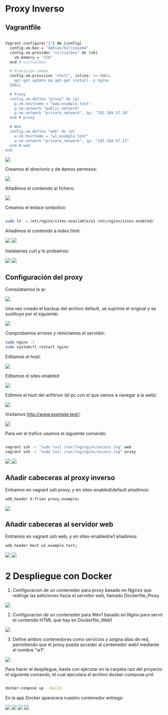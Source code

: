 # Proxy Inverso

## Vagrantfile

```bash 

Vagrant.configure("2") do |config|
  config.vm.box = "debian/bullseye64"
  config.vm.provider "virtualbox" do |vb|
    vb.memory = "256"
  end # virtualbox

  # Provisión común
  config.vm.provision "shell", inline: <<-SHELL
    apt-get update && apt-get install -y nginx
  SHELL

  # Proxy
  config.vm.define "proxy" do |p|
    p.vm.hostname = "www.example.test"
    p.vm.network "public_network"
    p.vm.network "private_network", ip: "192.168.57.10"
  end # proxy

  # Web
  config.vm.define "web" do |w|
    w.vm.hostname = "w1.example.test"
    w.vm.network "private_network", ip: "192.168.57.11"
  end # web
end

```

<img src="./capturas/1.png">

Creamos el directorio y de damos permisos:

<img src="./capturas/2.png">

Añadimos el contenido al fichero:

<img src="./capturas/3.png">

Creamos el enlace simbolico:

```bash 

sudo ln -s /etc/nginx/sites-available/w1 /etc/nginx/sites-enabled/

```
Añadimos el contenido a index.html:

<img src="./capturas/4.png">
<img src="./capturas/5.png">

Instalamos curl y lo probamos:

<img src="./capturas/6.png">
<img src="./capturas/7.png">


##  Configuración del proxy

Consulatamos la ip:

<img src="./capturas/8.png">

Una vez creado el backup del archivo default, se suprime el original y se sustituye por el siguiente:

<img src="./capturas/9.png">

Comprobamos errores y reiniciamos el servidor:

```bash 
sudo nginx -t
sudo systemctl restart nginx
```

Editamos el host:

<img src="./capturas/10.png">

Editamos el sites-enabled:

<img src="./capturas/11.png">

Editmos el hsot del anfitrion (el pc con el que vamos a navegar a la web):

<img src="./capturas/12.png">

Visitamos http://www.example.test/:

<img src="./capturas/13.png">

Para ver el trafico usamos el siguiente comando:

```bash 

vagrant ssh -c "sudo tail /var/log/nginx/access.log" web
vagrant ssh -c "sudo tail /var/log/nginx/access.log" proxy

```

<img src="./capturas/14.png">

<img src="./capturas/15.png">

##  Añadir cabeceras al proxy inverso

Entramos en vagrant ssh proxy, y en sites-enabled/default añadimos:

```bash 
add_header X-frien proxy_example;
```
 <img src="./capturas/17.png">

##  Añadir cabeceras al servidor web

 Entramos en vagrant ssh web, y en sites-enabled/w1 añadimos:

```bash 
add_header Host w1.example.test;
```
<img src="./capturas/18.png">

<img src="./capturas/19.png">

#  2 Despliegue con Docker

1. Configuracion de un contenedor para proxy basado en Nginzx que redirige las peticiones hacia el servidor web, llamado Dockerfile_Proxy

 <img src="./capturas/20.png">

2. Configuracion de un contenedor para Wev1 basado en Nginx para servir el contenido HTML que hay en Dockerfile_Web1

 <img src="./capturas/21.png">

3.  Define ambos contenedores como servicios y asigna alias de red, permitiendo que el proxy pueda acceder al contenedor web1 mediante el nombre "w1".

 <img src="./capturas/22.png">

Para hacer el despliegue, basta con ejecutar en la carpeta raiz del proyecto el siguiente comando, el cual ejecutara el archivo docker-compose.yml:

```bash 

docker-compose up --build

```

En la app Docker aparecera nuestro contenedor entrega:

<img src="./capturas/22_2.pg">

<img src="./capturas/23.png">

<img src="./capturas/24.png">

<img src="./capturas/25.png">
